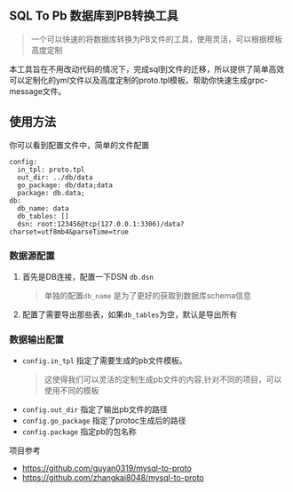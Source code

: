 ## SQL To Pb 数据库到PB转换工具
> 一个可以快速的将数据库转换为PB文件的工具，使用灵活，可以根据模板高度定制

本工具旨在不用改动代码的情况下，完成sql到文件的迁移，所以提供了简单高效可以定制化的yml文件以及高度定制的proto.tpl模板。帮助你快速生成grpc-message文件。

## 使用方法
你可以看到配置文件中，简单的文件配置
```
config:
  in_tpl: proto.tpl
  out_dir: ../db/data
  go_package: db/data;data
  package: db.data;
db:
  db_name: data
  db_tables: []
  dsn: root:123456@tcp(127.0.0.1:3306)/data?charset=utf8mb4&parseTime=true  
```

### 数据源配置
1. 首先是DB连接，配置一下DSN `db.dsn`
    > 单独的配置`db_name` 是为了更好的获取到数据库schema信息
2. 配置了需要导出那些表，如果`db_tables`为空，默认是导出所有

### 数据输出配置
- `config.in_tpl` 指定了需要生成的pb文件模板。
    > 这使得我们可以灵活的定制生成pb文件的内容,针对不同的项目，可以使用不同的模板
- `config.out_dir` 指定了输出pb文件的路径
- `config.go_package` 指定了protoc生成后的路径
- `config.package` 指定pb的包名称

项目参考
- https://github.com/guyan0319/mysql-to-proto
- https://github.com/zhangkai8048/mysql-to-proto